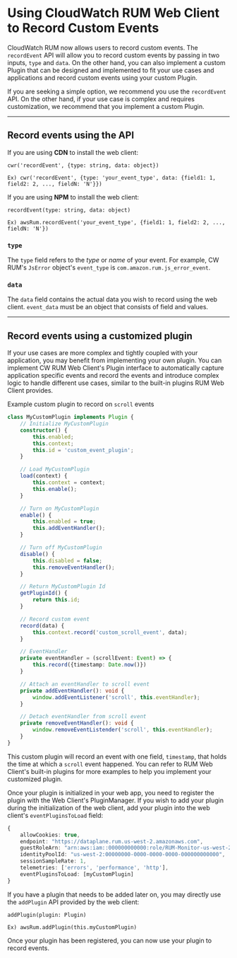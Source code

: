 # Using CloudWatch RUM Web Client to Record Custom Events
CloudWatch RUM now allows users to record custom events. The `recordEvent` API will allow you to record custom events by passing in two inputs, `type` and `data`. 
On the other hand, you can also implement a custom Plugin that can be designed and implemented to fit your use cases and applications and record custom events using your custom Plugin.

If you are seeking a simple option, we recommend you use the `recordEvent` API. On the other hand, if your use case is complex and requires customization, we recommend that you implement a custom Plugin.

-----------------
## Record events using the API
If you are using **CDN** to install the web client:
```
cwr('recordEvent', {type: string, data: object})

Ex) cwr('recordEvent', {type: 'your_event_type', data: {field1: 1, field2: 2, ..., fieldN: 'N'}})
```

If you are using **NPM** to install the web client:
```
recordEvent(type: string, data: object)

Ex) awsRum.recordEvent('your_event_type', {field1: 1, field2: 2, ..., fieldN: 'N'})
```

### `type`
The `type` field refers to the *type* or *name* of your event. For example, CW RUM's `JsError` object's `event_type` is `com.amazon.rum.js_error_event`. 


### `data`
The `data` field contains the actual data you wish to record using the web client. `event_data` must be an object that consists of field and values.

--------------
## Record events using a customized plugin
If your use cases are more complex and tightly coupled with your application, you may benefit from implementing your own plugin. You can implement CW RUM Web Client's Plugin interface to automatically capture application specific events and record the events and introduce complex logic to handle different use cases, similar to the built-in plugins RUM Web Client provides. 

Example custom plugin to record on `scroll` events
```typescript
class MyCustomPlugin implements Plugin {
    // Initialize MyCustomPlugin
    constructor() {
        this.enabled;
        this.context;
        this.id = 'custom_event_plugin';
    }

    // Load MyCustomPlugin
    load(context) {
        this.context = context;
        this.enable();
    }

    // Turn on MyCustomPlugin
    enable() {
        this.enabled = true;
        this.addEventHandler();
    }

    // Turn off MyCustomPlugin
    disable() {
        this.disabled = false;
        this.removeEventHandler();
    }

    // Return MyCustomPlugin Id
    getPluginId() {
        return this.id;
    }

    // Record custom event
    record(data) {
        this.context.record('custom_scroll_event', data);
    }

    // EventHandler
    private eventHandler = (scrollEvent: Event) => {
        this.record({timestamp: Date.now()})
    }

    // Attach an eventHandler to scroll event
    private addEventHandler(): void {
        window.addEventListener('scroll', this.eventHandler);
    }

    // Detach eventHandler from scroll event
    private removeEventHandler(): void {
        window.removeEventListender('scroll', this.eventHandler);
    }
}
```
This custom plugin will record an event with one field, `timestamp`, that holds the time at which a `scroll` event happened. You can refer to RUM Web Client's built-in plugins for more examples to help you implement your customized plugin.

Once your plugin is initialized in your web app, you need to register the plugin with the Web Client's PluginManager.
If you wish to add your plugin during the initialization of the web client, add your plugin into the web client's `eventPluginsToLoad` field:

```typescript
{
    allowCookies: true,
    endpoint: "https://dataplane.rum.us-west-2.amazonaws.com",
    guestRoleArn: "arn:aws:iam::000000000000:role/RUM-Monitor-us-west-2-000000000000-00xx-Unauth",
    identityPoolId: "us-west-2:00000000-0000-0000-0000-000000000000",
    sessionSampleRate: 1,
    telemetries: ['errors', 'performance', 'http'],
    eventPluginsToLoad: [myCustomPlugin]
}
```

If you have a plugin that needs to be added later on, you may directly use the `addPlugin` API provided by the web client:

```
addPlugin(plugin: Plugin)

Ex) awsRum.addPlugin(this.myCustomPlugin)
```

Once your plugin has been registered, you can now use your plugin to record events.